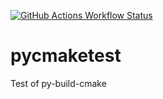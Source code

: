 [![GitHub Actions Workflow Status](https://img.shields.io/github/actions/workflow/status/nickelpro/py_cmake_test/test.yaml?style=for-the-badge)](https://github.com/nickelpro/py_cmake_test/actions/workflows/test.yaml)

# pycmaketest

Test of py-build-cmake
